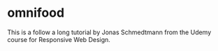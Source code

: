 # omnifood
This is a follow a long tutorial by Jonas Schmedtmann from the Udemy course for Responsive Web Design.
